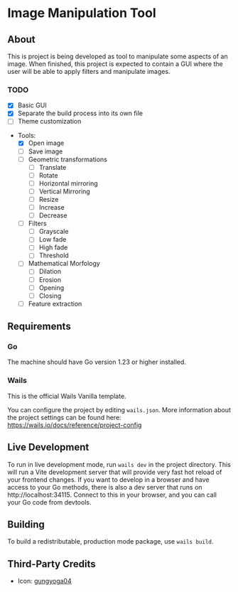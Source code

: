 # Image Manipulation Tool

## About

This is project is being developed as tool to manipulate some aspects of an image. When finished, this project is 
expected to contain a GUI where the user will be able to apply filters and manipulate images.

### TODO


- [X] Basic GUI
- [X] Separate the build process into its own file
- [ ] Theme customization
- Tools:
  - [X] Open image
  - [ ] Save image
  - [ ] Geometric transformations
    - [ ] Translate
    - [ ] Rotate
    - [ ] Horizontal mirroring
    - [ ] Vertical Mirroring
    - [ ] Resize
    - [ ] Increase
    - [ ] Decrease
  - [ ] Filters
    - [ ] Grayscale
    - [ ] Low fade
    - [ ] High fade
    - [ ] Threshold
  - [ ] Mathematical Morfology
    - [ ] Dilation
    - [ ] Erosion
    - [ ] Opening
    - [ ] Closing
  - [ ] Feature extraction

## Requirements

### Go

The machine should have Go version 1.23 or higher installed.

### Wails

This is the official Wails Vanilla template.

You can configure the project by editing `wails.json`. More information about the project settings can be found
here: https://wails.io/docs/reference/project-config

## Live Development

To run in live development mode, run `wails dev` in the project directory. This will run a Vite development
server that will provide very fast hot reload of your frontend changes. If you want to develop in a browser
and have access to your Go methods, there is also a dev server that runs on http://localhost:34115. Connect
to this in your browser, and you can call your Go code from devtools.

## Building

To build a redistributable, production mode package, use `wails build`.


## Third-Party Credits

- Icon: [gungyoga04](https://www.freepik.com/icon/photo-editing_11733564#fromView=search&page=1&position=2&uuid=e2847c72-38a2-4956-9f91-8eb5996069df)